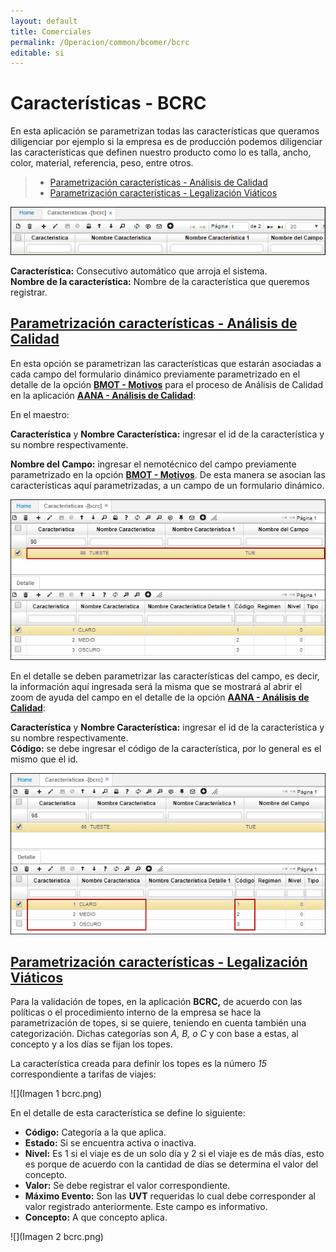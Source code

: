 ```yaml
---
layout: default
title: Comerciales
permalink: /Operacion/common/bcomer/bcrc
editable: si
---
```


# Características - BCRC

En esta aplicación se parametrizan todas las características que queramos diligenciar por ejemplo si la empresa es de producción podemos diligenciar las características que definen nuestro producto como lo es talla, ancho, color, material, referencia, peso, entre otros.

> + [Parametrización características - Análisis de Calidad](http://docs.oasiscom.com/Operacion/common/bcomer/bcrc#parametrización-características---análisis-de-calidad)
> + [Parametrización características - Legalización Viáticos](http://docs.oasiscom.com/Operacion/common/bcomer/bcrc#parametrización-características---legalización-viáticos)


![](bcrc1.png)

**Característica:** Consecutivo automático que arroja el sistema.  
**Nombre de la característica:** Nombre de la característica que queremos registrar.  


## [Parametrización características - Análisis de Calidad](http://docs.oasiscom.com/Operacion/common/bcomer/bcrc#parametrización-características---análisis-de-calidad)

En esta opción se parametrizan las características que estarán asociadas a cada campo del formulario dinámico previamente parametrizado en el detalle de la opción [**BMOT - Motivos**](http://docs.oasiscom.com/Operacion/common/bsistema/bmot#parametrización-formularios-dinámicos-opción-aana---análisis-de-calidad) para el proceso de Análisis de Calidad en la aplicación [**AANA - Análisis de Calidad**](http://docs.oasiscom.com/Operacion/utility/calidad/bregis/aana):  

En el maestro:  

**Característica** y **Nombre Característica:** ingresar el id de la característica y su nombre respectivamente.  

**Nombre del Campo:** ingresar el nemotécnico del campo previamente parametrizado en la opción [**BMOT - Motivos**](http://docs.oasiscom.com/Operacion/common/bsistema/bmot#parametrización-formularios-dinámicos-opción-aana---análisis-de-calidad). De esta manera se asocian las características aquí parametrizadas, a un campo de un formulario dinámico.  

![](bcrc2.png)

En el detalle se deben parametrizar las características del campo, es decir, la información aquí ingresada será la misma que se mostrará al abrir el zoom de ayuda del campo en el detalle de la opción [**AANA - Análisis de Calidad**](http://docs.oasiscom.com/Operacion/utility/calidad/bregis/aana):  

**Característica** y **Nombre Característica:** ingresar el id de la característica y su nombre respectivamente.  
**Código:** se debe ingresar el código de la característica, por lo general es el mismo que el id.  

![](bcrc3.png)


## [Parametrización características - Legalización Viáticos](http://docs.oasiscom.com/Operacion/common/bcomer/bcrc#parametrización-características---legalización-viáticos)

Para la validación de topes, en la aplicación **BCRC,** de acuerdo con las políticas o el procedimiento interno de la empresa se hace la parametrización de topes, si se quiere, teniendo en cuenta también una categorización. Dichas categorías son *A, B, o C* y con base a estas, al concepto y a los días se fijan los topes.

La característica creada para definir los topes es la número *15* correspondiente a tarifas de viajes: 

![](Imagen 1 bcrc.png)

En el detalle de esta característica se define lo siguiente:

- **Código:** Categoría a la que aplica.  
- **Estado:** Si se encuentra activa o inactiva.  
- **Nivel:** Es 1 si el viaje es de un solo día y 2 si el viaje es de más días, esto es porque de acuerdo con la cantidad de días se determina el valor del concepto.  
- **Valor:** Se debe registrar el valor correspondiente.  
- **Máximo Evento:** Son las **UVT** requeridas lo cual debe corresponder al valor registrado anteriormente. Este campo es informativo.  
- **Concepto:** A que concepto aplica.  

![](Imagen 2 bcrc.png)





